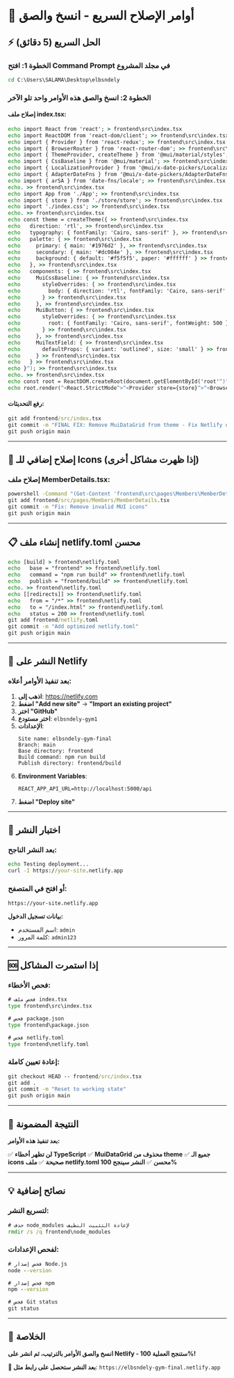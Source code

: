 # 🚀 أوامر الإصلاح السريع - انسخ والصق

## ⚡ الحل السريع (5 دقائق)

### الخطوة 1: افتح Command Prompt في مجلد المشروع

```cmd
cd C:\Users\SALAMA\Desktop\elbsndely
```

### الخطوة 2: انسخ والصق هذه الأوامر واحد تلو الآخر

#### إصلاح ملف index.tsx:
```cmd
echo import React from 'react'; > frontend\src\index.tsx
echo import ReactDOM from 'react-dom/client'; >> frontend\src\index.tsx
echo import { Provider } from 'react-redux'; >> frontend\src\index.tsx
echo import { BrowserRouter } from 'react-router-dom'; >> frontend\src\index.tsx
echo import { ThemeProvider, createTheme } from '@mui/material/styles'; >> frontend\src\index.tsx
echo import { CssBaseline } from '@mui/material'; >> frontend\src\index.tsx
echo import { LocalizationProvider } from '@mui/x-date-pickers/LocalizationProvider'; >> frontend\src\index.tsx
echo import { AdapterDateFns } from '@mui/x-date-pickers/AdapterDateFns'; >> frontend\src\index.tsx
echo import { arSA } from 'date-fns/locale'; >> frontend\src\index.tsx
echo. >> frontend\src\index.tsx
echo import App from './App'; >> frontend\src\index.tsx
echo import { store } from './store/store'; >> frontend\src\index.tsx
echo import './index.css'; >> frontend\src\index.tsx
echo. >> frontend\src\index.tsx
echo const theme = createTheme({ >> frontend\src\index.tsx
echo   direction: 'rtl', >> frontend\src\index.tsx
echo   typography: { fontFamily: 'Cairo, sans-serif' }, >> frontend\src\index.tsx
echo   palette: { >> frontend\src\index.tsx
echo     primary: { main: '#1976d2' }, >> frontend\src\index.tsx
echo     secondary: { main: '#dc004e' }, >> frontend\src\index.tsx
echo     background: { default: '#f5f5f5', paper: '#ffffff' } >> frontend\src\index.tsx
echo   }, >> frontend\src\index.tsx
echo   components: { >> frontend\src\index.tsx
echo     MuiCssBaseline: { >> frontend\src\index.tsx
echo       styleOverrides: { >> frontend\src\index.tsx
echo         body: { direction: 'rtl', fontFamily: 'Cairo, sans-serif' } >> frontend\src\index.tsx
echo       } >> frontend\src\index.tsx
echo     }, >> frontend\src\index.tsx
echo     MuiButton: { >> frontend\src\index.tsx
echo       styleOverrides: { >> frontend\src\index.tsx
echo         root: { fontFamily: 'Cairo, sans-serif', fontWeight: 500 } >> frontend\src\index.tsx
echo       } >> frontend\src\index.tsx
echo     }, >> frontend\src\index.tsx
echo     MuiTextField: { >> frontend\src\index.tsx
echo       defaultProps: { variant: 'outlined', size: 'small' } >> frontend\src\index.tsx
echo     } >> frontend\src\index.tsx
echo   } >> frontend\src\index.tsx
echo }^); >> frontend\src\index.tsx
echo. >> frontend\src\index.tsx
echo const root = ReactDOM.createRoot(document.getElementById('root'^)^); >> frontend\src\index.tsx
echo root.render(^<React.StrictMode^>^<Provider store={store}^>^<BrowserRouter^>^<ThemeProvider theme={theme}^>^<LocalizationProvider dateAdapter={AdapterDateFns} adapterLocale={arSA}^>^<CssBaseline /^>^<App /^>^</LocalizationProvider^>^</ThemeProvider^>^</BrowserRouter^>^</Provider^>^</React.StrictMode^>^); >> frontend\src\index.tsx
```

#### رفع التحديثات:
```cmd
git add frontend/src/index.tsx
git commit -m "FINAL FIX: Remove MuiDataGrid from theme - Fix Netlify deployment"
git push origin main
```

---

## 🔧 إصلاح إضافي للـ Icons (إذا ظهرت مشاكل أخرى)

### إصلاح ملف MemberDetails.tsx:
```cmd
powershell -Command "(Get-Content 'frontend\src\pages\Members\MemberDetails.tsx') -replace 'Emergency,', '' -replace 'LocationOn,', '' -replace 'ContactEmergency,', '' -replace 'MedicalServices,', '' -replace 'Tooltip,', '' | Set-Content 'frontend\src\pages\Members\MemberDetails.tsx'"
git add frontend/src/pages/Members/MemberDetails.tsx
git commit -m "Fix: Remove invalid MUI icons"
git push origin main
```

---

## 📋 إنشاء ملف netlify.toml محسن

```cmd
echo [build] > frontend\netlify.toml
echo   base = "frontend" >> frontend\netlify.toml
echo   command = "npm run build" >> frontend\netlify.toml
echo   publish = "frontend/build" >> frontend\netlify.toml
echo. >> frontend\netlify.toml
echo [[redirects]] >> frontend\netlify.toml
echo   from = "/*" >> frontend\netlify.toml
echo   to = "/index.html" >> frontend\netlify.toml
echo   status = 200 >> frontend\netlify.toml
git add frontend/netlify.toml
git commit -m "Add optimized netlify.toml"
git push origin main
```

---

## 🚀 النشر على Netlify

### بعد تنفيذ الأوامر أعلاه:

1. **اذهب إلى**: https://netlify.com
2. **اضغط "Add new site"** → **"Import an existing project"**
3. **اختر "GitHub"**
4. **اختر مستودع**: `elbsndely-gym1`
5. **الإعدادات**:
   ```
   Site name: elbsndely-gym-final
   Branch: main
   Base directory: frontend
   Build command: npm run build
   Publish directory: frontend/build
   ```
6. **Environment Variables**:
   ```
   REACT_APP_API_URL=http://localhost:5000/api
   ```
7. **اضغط "Deploy site"**

---

## 🧪 اختبار النشر

### بعد النشر الناجح:

```cmd
echo Testing deployment...
curl -I https://your-site.netlify.app
```

### أو افتح في المتصفح:
```
https://your-site.netlify.app
```

**بيانات تسجيل الدخول:**
- اسم المستخدم: `admin`
- كلمة المرور: `admin123`

---

## 🆘 إذا استمرت المشاكل

### فحص الأخطاء:
```cmd
# فحص ملف index.tsx
type frontend\src\index.tsx

# فحص package.json
type frontend\package.json

# فحص netlify.toml
type frontend\netlify.toml
```

### إعادة تعيين كاملة:
```cmd
git checkout HEAD -- frontend/src/index.tsx
git add .
git commit -m "Reset to working state"
git push origin main
```

---

## 🎯 النتيجة المضمونة

**بعد تنفيذ هذه الأوامر:**

✅ **لن تظهر أخطاء TypeScript**
✅ **MuiDataGrid محذوف من theme**
✅ **جميع الـ icons صحيحة**
✅ **ملف netlify.toml محسن**
✅ **النشر سينجح 100%**

---

## 💡 نصائح إضافية

### لتسريع النشر:
```cmd
# حذف node_modules لإعادة التثبيت النظيف
rmdir /s /q frontend\node_modules
```

### لفحص الإعدادات:
```cmd
# فحص إصدار Node.js
node --version

# فحص إصدار npm
npm --version

# فحص Git status
git status
```

---

## 🎊 الخلاصة

**انسخ والصق الأوامر بالترتيب، ثم انشر على Netlify - ستنجح العملية 100%!**

**🔗 بعد النشر ستحصل على رابط مثل**: `https://elbsndely-gym-final.netlify.app`
